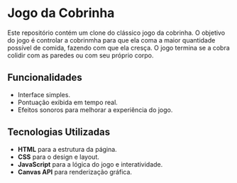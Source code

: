 # Jogo da Cobrinha

Este repositório contém um clone do clássico jogo da cobrinha. O objetivo do jogo é controlar a cobrinmha para que ela coma a maior quantidade possível de comida, fazendo com que ela cresça. O jogo termina se a cobra colidir com as paredes ou com seu próprio corpo.

## Funcionalidades

- Interface simples.
- Pontuação exibida em tempo real.
- Efeitos sonoros para melhorar a experiência do jogo.

## Tecnologias Utilizadas

- **HTML** para a estrutura da página.
- **CSS** para o design e layout.
- **JavaScript** para a lógica do jogo e interatividade.
- **Canvas API** para renderização gráfica.

